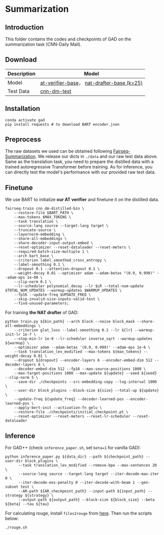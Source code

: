 # Summarization

## Introduction

This folder contains the codes and checkpoints of GAD on the summarization task (CNN-Daily Mail).

## Download

| Description | Model                                                        |
| ----------- | ------------------------------------------------------------ |
| Model       | [at-verifier-base](https://drive.google.com/file/d/1Kp8W89QjjSC7JbxgxQLkPW6jaczw18Ct/view?usp=sharing)， [nat-drafter-base (k=25)](https://drive.google.com/file/d/1JvRNV4QsoWpVs1bHiozeJb8kRnln4x1K/view?usp=sharing) |
| Test Data   | [cnn-dm-test](https://drive.google.com/drive/folders/1eZON9kb5Ga2bHN0_v24Q1BsopWVTZDFL?usp=sharing) |

## Installation

```
conda activate gad
pip install requests # to download BART encoder.json
```

## Preprocess

The raw datasets we used can be obtained following [Fairseq-Summarization](https://github.com/facebookresearch/fairseq/blob/main/examples/bart/README.summarization.md). We release our dicts in `./data` and our raw test data above. Same as the translation task, you need to prepare the distilled data with a trained autoregressive Transformer before training. As for inference, you can directly test the model's performance with our provided raw test data. 

## Finetune

We use BART to initialize **our AT verifier** and finetune it on the distilled data.

```
fairseq-train cnn_dm-distilled-bin \
    --restore-file $BART_PATH \
    --max-tokens $MAX_TOKENS \
    --task translation \
    --source-lang source --target-lang target \
    --truncate-source \
    --layernorm-embedding \
    --share-all-embeddings \
    --share-decoder-input-output-embed \
    --reset-optimizer --reset-dataloader --reset-meters \
    --required-batch-size-multiple 1 \
    --arch bart_base \
    --criterion label_smoothed_cross_entropy \
    --label-smoothing 0.1 \
    --dropout 0.1 --attention-dropout 0.1 \
    --weight-decay 0.01 --optimizer adam --adam-betas "(0.9, 0.999)" --adam-eps 1e-08 \
    --clip-norm 0.1 \
    --lr-scheduler polynomial_decay --lr $LR --total-num-update $TOTAL_NUM_UPDATES --warmup-updates $WARMUP_UPDATES \
    --fp16 --update-freq $UPDATE_FREQ \
    --skip-invalid-size-inputs-valid-test \
    --find-unused-parameters;
```

For training **the NAT drafter** of GAD:

```
python train.py ${bin_path} --arch block --noise block_mask --share-all-embeddings \
    --criterion glat_loss --label-smoothing 0.1 --lr ${lr} --warmup-init-lr 1e-7 \
    --stop-min-lr 1e-9 --lr-scheduler inverse_sqrt --warmup-updates ${warmup} \
    --optimizer adam --adam-betas '(0.9, 0.999)' --adam-eps 1e-6 \
    --task translation_lev_modified --max-tokens ${max_tokens} --weight-decay 0.01 \
    --dropout ${dropout} --encoder-layers 6 --encoder-embed-dim 512 --decoder-layers 6 \
    --decoder-embed-dim 512 --fp16 --max-source-positions 1000 \
    --max-target-positions 1000 --max-update ${update} --seed ${seed} --clip-norm 5 \
    --save-dir ./checkpoints --src-embedding-copy --log-interval 1000 \
    --user-dir block_plugins --block-size ${size} --total-up ${update} \
    --update-freq ${update_freq} --decoder-learned-pos --encoder-learned-pos \
    --apply-bert-init --activation-fn gelu \
    --restore-file ./checkpoints/initial_checkpoint.pt \
    --reset-optimizer --reset-meters --reset-lr-scheduler --reset-dataloader
```

## Inference

For GAD++   (check `inference_paper.sh`, set `beta=1` for vanilla GAD):

```
python inference_paper.py ${data_dir} --path ${checkpoint_path} --user-dir block_plugins \
      --task translation_lev_modified --remove-bpe --max-sentences 20 \
      --source-lang source --target-lang target --iter-decode-max-iter 0 \
      --iter-decode-eos-penalty 0 --iter-decode-with-beam 1 --gen-subset test \
      --AR-path ${AR_checkpoint_path} --input-path ${input_path} --strategy ${strategy} \
      --output-path ${output_path} --block-size ${block_size} --beta ${beta} --tau ${tau}
```

For calculating rouge, install `files2rouge` from [here](https://github.com/pltrdy/files2rouge). Then run the scripts below:

```
./rouge.sh
```

